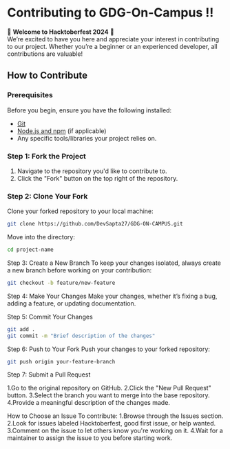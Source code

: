 # Contributing to GDG-On-Campus !!

🎉 **Welcome to Hacktoberfest 2024** 🎉  
We’re excited to have you here and appreciate your interest in contributing to our project. Whether you’re a beginner or an experienced developer, all contributions are valuable!

## How to Contribute

### Prerequisites
Before you begin, ensure you have the following installed:
- [Git](https://git-scm.com/)
- [Node.js and npm](https://nodejs.org/) (if applicable)
- Any specific tools/libraries your project relies on.

### Step 1: Fork the Project
1. Navigate to the repository you'd like to contribute to.
2. Click the "Fork" button on the top right of the repository.

### Step 2: Clone Your Fork
Clone your forked repository to your local machine:
```bash
git clone https://github.com/DevSapta27/GDG-ON-CAMPUS.git
```
Move into the directory:

```bash
cd project-name
```
Step 3: Create a New Branch
To keep your changes isolated, always create a new branch before working on your contribution:

```bash 
git checkout -b feature/new-feature
```

Step 4: Make Your Changes
Make your changes, whether it’s fixing a bug, adding a feature, or updating documentation.

Step 5: Commit Your Changes

```bash
git add .
git commit -m "Brief description of the changes"
```

Step 6: Push to Your Fork
Push your changes to your forked repository:

```bash
git push origin your-feature-branch
```

Step 7: Submit a Pull Request

1.Go to the original repository on GitHub.
2.Click the "New Pull Request" button.
3.Select the branch you want to merge into the base repository.
4.Provide a meaningful description of the changes made.

How to Choose an Issue
To contribute:
1.Browse through the Issues section.
2.Look for issues labeled Hacktoberfest, good first issue, or help wanted.
3.Comment on the issue to let others know you're working on it.
4.Wait for a maintainer to assign the issue to you before starting work.
